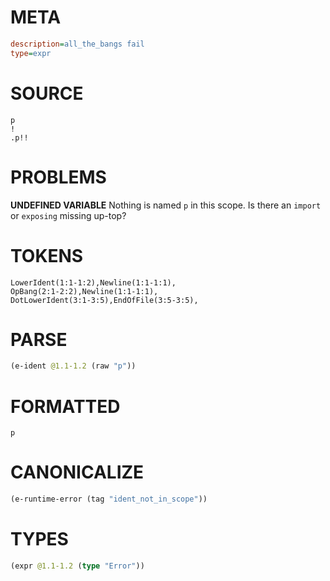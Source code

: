 # META
~~~ini
description=all_the_bangs fail
type=expr
~~~
# SOURCE
~~~roc
p
!
.p!!
~~~
# PROBLEMS
**UNDEFINED VARIABLE**
Nothing is named `p` in this scope.
Is there an `import` or `exposing` missing up-top?

# TOKENS
~~~zig
LowerIdent(1:1-1:2),Newline(1:1-1:1),
OpBang(2:1-2:2),Newline(1:1-1:1),
DotLowerIdent(3:1-3:5),EndOfFile(3:5-3:5),
~~~
# PARSE
~~~clojure
(e-ident @1.1-1.2 (raw "p"))
~~~
# FORMATTED
~~~roc
p
~~~
# CANONICALIZE
~~~clojure
(e-runtime-error (tag "ident_not_in_scope"))
~~~
# TYPES
~~~clojure
(expr @1.1-1.2 (type "Error"))
~~~

